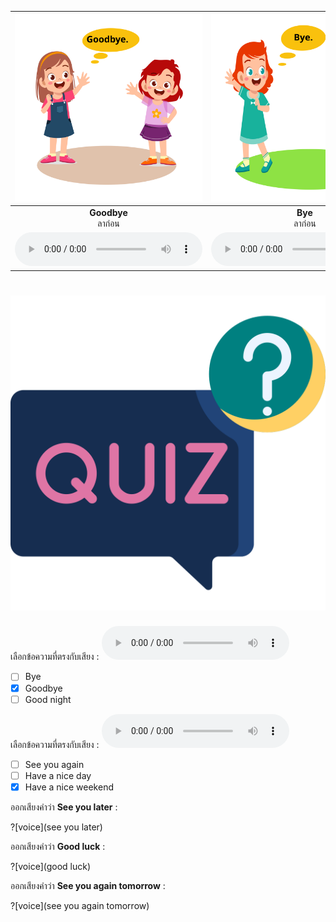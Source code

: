 
<div class="carrousel">


|![](/media/img/leave&#x20;talking/Goodbye.svg)|![](/media/img/leave&#x20;talking/Bye.svg)|![](/media/img/leave&#x20;talking/Good&#x20;night.svg)|![](/media/img/leave&#x20;talking/Have&#x20;a&#x20;nice&#x20;day.svg)|![](/media/img/leave&#x20;talking/See&#x20;you&#x20;again&#x20;tomorrow.svg)|![](/media/img/leave&#x20;talking/Good&#x20;luck.svg)|![](/media/img/leave&#x20;talking/See&#x20;you&#x20;again.svg)|![](/media/img/leave&#x20;talking/See&#x20;you&#x20;later.svg)|![](/media/img/leave&#x20;talking/Have&#x20;a&#x20;nice&#x20;weekend.svg)|
| :----: | :----: | :----: | :----: | :----: | :----: | :----: | :----: | :----: |
|**Goodbye**<br>ลาก่อน|**Bye**<br>ลาก่อน|**Good night**<br>ราตรีสวัสดิ์|**Have a nice day**<br>ขอให้มีวันที่ดี|**See you again tomorrow**<br>เจอกันพรุ่งนี้นะ|**Good luck**<br> โชคดีนะ|**See you again**<br>แล้วเจอกันใหม่นะ|**See you later**<br>แล้วเจอกันนะ|**Have a nice weekend**<br> ขอให้มีช่วงสุดสัปดาห์ที่ดี|
|![](/media/audio/Goodbye.mp3)|![](/media/audio/Bye.mp3)|![](/media/audio/Good&#x20;night.mp3)|![](/media/audio/Have&#x20;a&#x20;nice&#x20;day.mp3)|![](/media/audio/See&#x20;you&#x20;again&#x20;tomorrow.mp3)|![](/media/audio/Good&#x20;luck.mp3)|![](/media/audio/See&#x20;you&#x20;again.mp3)|![](/media/audio/See&#x20;you&#x20;later.mp3)|![](/media/audio/Have&#x20;a&#x20;nice&#x20;weekend.mp3)|

</div>



# ![icon](/media/icons/quiz.svg) 

เลือกข้อความที่ตรงกับเสียง : ![](/media/audio/Goodbye.mp3)
 - [ ] Bye
 - [x] Goodbye
 - [ ] Good night

 เลือกข้อความที่ตรงกับเสียง : ![](/media/audio/Have&#x20;a&#x20;nice&#x20;weekend.mp3)
 - [ ] See you again
 - [ ] Have a nice day
 - [x] Have a nice weekend

ออกเสียงคำว่า **See you later** :

?[voice](see you later)


ออกเสียงคำว่า **Good luck** :

?[voice](good luck)

ออกเสียงคำว่า **See you again tomorrow** :

?[voice](see you again tomorrow)